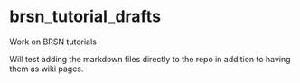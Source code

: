 # brsn_tutorial_drafts

Work on BRSN tutorials

Will test adding the markdown files directly to the repo in addition to having them as wiki pages.